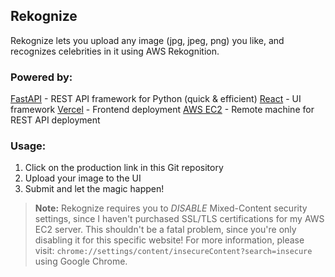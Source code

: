 ## Rekognize

Rekognize lets you upload any image (jpg, jpeg, png) you like, and recognizes celebrities in it using AWS Rekognition.

### Powered by:

[FastAPI](https://github.com/tiangolo/fastapi) - REST API framework for Python (quick & efficient)
[React](https://github.com/facebook/react) - UI framework
[Vercel](https://vercel.com/) - Frontend deployment
[AWS EC2](https://aws.amazon.com/pm/ec2/) - Remote machine for REST API deployment

### Usage:

1.  Click on the production link in this Git repository
2.  Upload your image to the UI
3.  Submit and let the magic happen!

> **Note:** Rekognize requires you to _DISABLE_ Mixed-Content security settings, since I haven't purchased SSL/TLS certifications for my AWS EC2 server. This shouldn't be a fatal problem, since you're only disabling it for this specific website!
> For more information, please visit: `chrome://settings/content/insecureContent?search=insecure` using Google Chrome.
